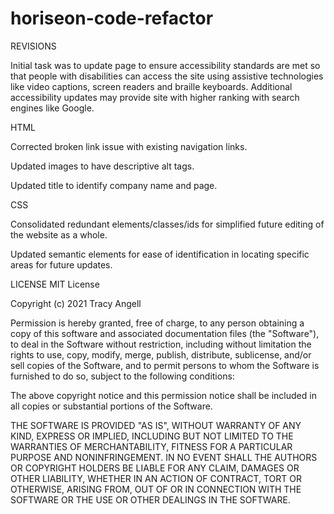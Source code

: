 # horiseon-code-refactor
REVISIONS

Initial task was to update page to ensure accessibility standards are met so that people with disabilities can access the site using assistive technologies like video captions, screen readers and braille keyboards. Additional accessibility updates may provide site with higher ranking with search engines like Google.

HTML

Corrected broken link issue with existing navigation links.

Updated images to have descriptive alt tags.

Updated title to identify company name and page.

CSS

Consolidated redundant elements/classes/ids for simplified future editing of the website as a whole.

Updated semantic elements for ease of identification in locating specific areas for future updates.

LICENSE MIT License

Copyright (c) 2021 Tracy Angell

Permission is hereby granted, free of charge, to any person obtaining a copy of this software and associated documentation files (the "Software"), to deal in the Software without restriction, including without limitation the rights to use, copy, modify, merge, publish, distribute, sublicense, and/or sell copies of the Software, and to permit persons to whom the Software is furnished to do so, subject to the following conditions:

The above copyright notice and this permission notice shall be included in all copies or substantial portions of the Software.

THE SOFTWARE IS PROVIDED "AS IS", WITHOUT WARRANTY OF ANY KIND, EXPRESS OR IMPLIED, INCLUDING BUT NOT LIMITED TO THE WARRANTIES OF MERCHANTABILITY, FITNESS FOR A PARTICULAR PURPOSE AND NONINFRINGEMENT. IN NO EVENT SHALL THE AUTHORS OR COPYRIGHT HOLDERS BE LIABLE FOR ANY CLAIM, DAMAGES OR OTHER LIABILITY, WHETHER IN AN ACTION OF CONTRACT, TORT OR OTHERWISE, ARISING FROM, OUT OF OR IN CONNECTION WITH THE SOFTWARE OR THE USE OR OTHER DEALINGS IN THE SOFTWARE.
